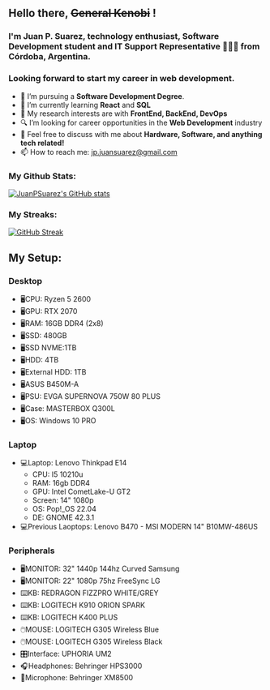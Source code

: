 ## Hello there, <s>General Kenobi</s> !

### I'm Juan P. Suarez, technology enthusiast, Software Development student and IT Support Representative 👨🏻‍💻 from Córdoba, Argentina. 

### Looking forward to start my career in web development.


<!--
**JuanPSuarez/JuanPSuarez** is a ✨ _special_ ✨ repository because its `README.md` (this file) appears on your GitHub profile.

Here are some ideas to get you started:

- 🔭 I’m currently working on ...
- 🌱 I’m currently learning ...
- 👯 I’m looking to collaborate on ...
- 🤔 I’m looking for help with ...
- 💬 Ask me about ...
- 📫 How to reach me: ...
- 😄 Pronouns: ...
- ⚡ Fun fact: ...
-->



- 💼 I’m pursuing a <strong>Software Development Degree</strong>.
- 🌱 I’m currently learning <strong>React</strong> and <strong>SQL</strong>
- 🤔 My research interests are with <strong>FrontEnd, BackEnd, DevOps</strong>
- 🔍 I’m looking for career opportunities in the <strong>Web Development</strong> industry
- 💬 Feel free to discuss with me about <strong>Hardware, Software, and anything tech related!</strong>
- 📫 How to reach me: jp.juansuarez@gmail.com

### My Github Stats:

[![JuanPSuarez's GitHub stats](https://github-readme-stats.vercel.app/api?username=JuanPSuarez&show_icons=true&theme=darcula)](https://github.com/JuanPSuarez/github-readme-stats)

### My Streaks:

[![GitHub Streak](https://streak-stats.demolab.com/?user=JuanPSuarez&theme=dark)](https://git.io/streak-stats)

## My Setup:

### Desktop

* 🖥️CPU: Ryzen 5 2600
* 🖥️GPU: RTX 2070
* 🖥️RAM: 16GB DDR4 (2x8)
* 🖥️SSD: 480GB
* 🖥️SSD NVME:1TB
* 🖥️HDD: 4TB
* 🖥️External HDD: 1TB
* 🖥️ASUS B450M-A
* 🖥️PSU: EVGA SUPERNOVA 750W 80 PLUS
* 🖥️Case: MASTERBOX Q300L
* 🖥️OS: Windows 10 PRO

### Laptop

* 💻Laptop: Lenovo Thinkpad E14
    - CPU: I5 10210u
    - RAM: 16gb DDR4
    - GPU: Intel CometLake-U GT2
    - Screen: 14" 1080p
    - OS: Pop!_OS 22.04
    - DE: GNOME 42.3.1
* 💻Previous Laoptops: Lenovo B470 - MSI MODERN 14" B10MW-486US

### Peripherals

* 🖥️MONITOR: 32" 1440p 144hz Curved Samsung
* 🖥️MONITOR: 22" 1080p 75hz FreeSync LG
* ⌨️KB: REDRAGON FIZZPRO WHITE/GREY
* ⌨️KB: LOGITECH K910 ORION SPARK
* ⌨️KB: LOGITECH K400 PLUS
* 🖱️MOUSE: LOGITECH G305 Wireless Blue
* 🖱️MOUSE: LOGITECH G305 Wireless Black
* 🎛️Interface: UPHORIA UM2
* 🎧Headphones: Behringer HPS3000
* 🎤Microphone: Behringer XM8500

